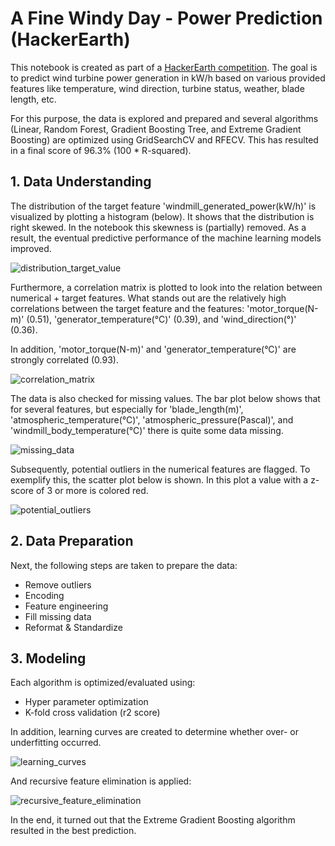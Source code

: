 # A Fine Windy Day - Power Prediction (HackerEarth)
This notebook is created as part of a [HackerEarth competition](https://www.hackerearth.com/problem/machine-learning/predict-the-power-kwh-produced-from-the-windmills-8-f055f832/). The goal is to predict wind turbine power generation in kW/h based on various provided features like temperature, wind direction, turbine status, weather, blade length, etc.

For this purpose, the data is explored and prepared and several algorithms (Linear, Random Forest, Gradient Boosting Tree, and Extreme Gradient Boosting) are optimized using GridSearchCV and RFECV. This has resulted in a final score of 96.3% (100 * R-squared).

## 1. Data Understanding
The distribution of the target feature 'windmill_generated_power(kW/h)' is visualized by plotting a histogram (below). It shows that the distribution is right skewed. In the notebook this skewness is (partially) removed. As a result, the eventual predictive performance of the machine learning models improved.

![distribution_target_value](https://user-images.githubusercontent.com/70854452/128375859-3a2a9f1b-d5ad-41da-8573-e6ea13aa6774.png)

Furthermore, a correlation matrix is plotted to look into the relation between numerical + target features. What stands out are the relatively high correlations between the target feature and the features: 'motor_torque(N-m)' (0.51), 'generator_temperature(°C)' (0.39), and 'wind_direction(°)' (0.36). 

In addition, 'motor_torque(N-m)' and 'generator_temperature(°C)' are strongly correlated (0.93).

![correlation_matrix](https://user-images.githubusercontent.com/70854452/128377632-ae43853d-afc2-4e49-a498-6794a2efbd52.png)

The data is also checked for missing values. The bar plot below shows that for several features, but especially for 'blade_length(m)', 'atmospheric_temperature(°C)', 'atmospheric_pressure(Pascal)', and 'windmill_body_temperature(°C)' there is quite some data missing.

![missing_data](https://user-images.githubusercontent.com/70854452/128378686-e614451d-95ed-4194-affb-a9cc64e357a3.png)

Subsequently, potential outliers in the numerical features are flagged. To exemplify this, the scatter plot below is shown. In this plot a value with a z-score of 3 or more is colored red.

![potential_outliers](https://user-images.githubusercontent.com/70854452/128378974-e276ecfb-fcf1-43b1-94cf-0408fae542f6.png)

## 2. Data Preparation
Next, the following steps are taken to prepare the data:
- Remove outliers
- Encoding
- Feature engineering
- Fill missing data
- Reformat & Standardize

## 3. Modeling
Each algorithm is optimized/evaluated using:
- Hyper parameter optimization 
- K-fold cross validation (r2 score)

In addition, learning curves are created to determine whether over- or underfitting occurred.

![learning_curves](https://user-images.githubusercontent.com/70854452/129582842-144c4cd4-bbe1-4f60-8838-3c979a1b58c2.png)

And recursive feature elimination is applied:

![recursive_feature_elimination](https://user-images.githubusercontent.com/70854452/129580019-4bb0a2dc-12c9-45d6-b423-857a95bd2ef2.png)

In the end, it turned out that the Extreme Gradient Boosting algorithm resulted in the best prediction.